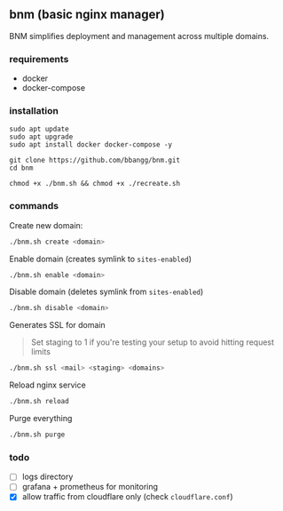 ## bnm (basic nginx manager)

BNM simplifies deployment and management across multiple domains.

### requirements

- docker
- docker-compose

### installation

```
sudo apt update
sudo apt upgrade
sudo apt install docker docker-compose -y

git clone https://github.com/bbangg/bnm.git
cd bnm

chmod +x ./bnm.sh && chmod +x ./recreate.sh
```

### commands

Create new domain:
```bash
./bnm.sh create <domain>
```

Enable domain (creates symlink to `sites-enabled`)
```bash
./bnm.sh enable <domain>
```

Disable domain (deletes symlink from `sites-enabled`)
```bash
./bnm.sh disable <domain>
```

Generates SSL for domain
> Set staging to 1 if you're testing your setup to avoid hitting request limits
```bash
./bnm.sh ssl <mail> <staging> <domains>
```

Reload nginx service
```bash
./bnm.sh reload
```

Purge everything
```bash
./bnm.sh purge
```

### todo

- [ ] logs directory
- [ ] grafana + prometheus for monitoring
- [x] allow traffic from cloudflare only (check `cloudflare.conf`)
